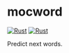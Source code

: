 # mocword

[![Rust](https://github.com/high-moctane/mocword/actions/workflows/rust.yml/badge.svg)](https://github.com/high-moctane/mocword/actions/workflows/rust.yml)
[![Rust](https://github.com/high-moctane/mocword/actions/workflows/download.yml/badge.svg)](https://github.com/high-moctane/mocword/actions/workflows/download.yml)

Predict next words.
